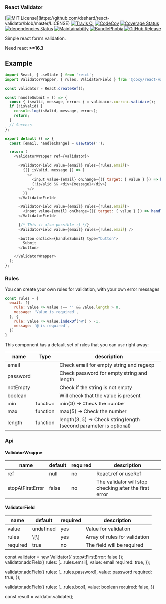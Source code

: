### React Validator

[![MIT License](https://img.shields.io/apm/l/atomic-design-ui.svg?)](https://github.com/dsshard/react-validator/blob/master/LICENSE)
[![Travis CI](https://travis-ci.org/dsshard/react-validator.svg?branch=master)](https://travis-ci.org/dsshard/react-validator)
[![CodeCov](https://codecov.io/gh/dsshard/react-validator/branch/master/graph/badge.svg)](https://codecov.io/gh/dsshard/react-validator)
[![Coverage Status](https://coveralls.io/repos/github/dsshard/react-validator/badge.svg?branch=master)](https://coveralls.io/github/dsshard/react-validator?branch=master)
[![dependencies Status](https://david-dm.org/dsshard/react-validator/status.svg)](https://david-dm.org/dsshard/react-validator)
[![Maintainability](https://api.codeclimate.com/v1/badges/a30e71d313f2d8bdd6b1/maintainability)](https://codeclimate.com/github/dsshard/react-validator/maintainability)
[![BundlePhobia](https://badgen.net/bundlephobia/minzip/@coxy/react-validator)](https://bundlephobia.com/result?p=@coxy/react-validator)
[![GitHub Release](https://img.shields.io/github/release/dsshard/react-validator.svg?style=flat)]()  


Simple react forms validation.

Need react **>=16.3**

## Example

``` javascript
import React, { useState } from 'react';
import ValidatorWrapper, { rules, ValidatorField } from '@coxy/react-validator';

const validator = React.createRef();

const handleSubmit = () => {
  const { isValid, message, errors } = validator.current.validate();
  if (!isValid) {
    console.log(isValid, message, errors);
    return;
  }
  // Success
};

export default () => {
  const [email, handleChange] = useState('');

  return (
    <ValidatorWrapper ref={validator}>

      <ValidatorField value={email} rules={rules.email}>
        {({ isValid, message }) => (
          <>
            <input value={email} onChange={({ target: { value } }) => handleChange(value)} />
            {!isValid && <div>{message}</div>}
          </>
        )}
      </ValidatorField>

      <ValidatorField value={email} rules={rules.email}>
        <input value={email} onChange={({ target: { value } }) => handleChange(value)} />
      </ValidatorField>

      {/* This is also possible :) */}
      <ValidatorField value={email} rules={rules.email} />

      <button onClick={handleSubmit} type="button">
        Submit
      </button>

    </ValidatorWrapper>
  );
};
```

### Rules

You can create your own rules for validation, with your own error messages


``` javascript
const rules = {
  email: [{
    rule: value => value !== '' && value.length > 0,
    message: 'Value is required',
  }, {
    rule: value => value.indexOf('@') > -1,
    message: '@ is required',
  }]
}
```

This component has a default set of rules that you can use right away:

| ****name**** | **Type** | **description**                                                         |
|--------------|----------|-------------------------------------------------------------------------|
| email        |          | Check email for empty string and regexp                                 |
| password     |          | Check password for empty string and length                              |
| notEmpty     |          | Check if the string is not empty                                        |
| boolean      |          | Will check that the value is present                                    |
| min          | function | min\(3\) \-> Check the number                                           |
| max          | function | max\(5\) \-> Check the number                                           |
| length       | function | length\(3, 5\) \-> Check string length \(second parameter is optional\) |



### Api

#### ValidatorWrapper

 **name**         | **default** | **required** | **description**                                        
------------------|-------------|--------------|--------------------------------------------------------
 ref              | null        | no           | React\.ref or useRef                                   
 stopAtFirstError | false       | no           | The validator will stop checking after the first error       



#### ValidatorField

 ****name**** | ****default**** | ****required**** | **description**               
--------------|-----------------|------------------|-------------------------------
 value        | undefined       | yes              | Value for validation          
 rules        | \\\[\\\]        | yes              | Array of rules for validation 
 required     | true            | no               | The field will be required  


const validator = new Validator({ stopAtFirstError: false });
validator.addField({
    rules: [...rules.email],
    value: email
    required: true, 
});

validator.addField({
    rules: [...rules.password],
    value: password
    required: true, 
});

validator.addField({
    rules: [...rules.bool],
    value: boolean
    required: false, 
})

const result = validator.validate();
